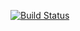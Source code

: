 [![Build Status](https://travis-ci.org/fedora-java/javapackages.svg?branch=master)](https://travis-ci.org/fedora-java/javapackages)
